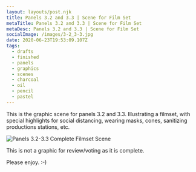 ```yaml
---
layout: layouts/post.njk
title: Panels 3.2 and 3.3 | Scene for Film Set
metaTitle: Panels 3.2 and 3.3 | Scene for Film Set
metaDesc: Panels 3.2 and 3.3 | Scene for Film Set
socialImage: /images/3-2_3-3.jpg
date: 2020-06-23T19:53:09.107Z
tags:
  - drafts
  - finished
  - panels
  - graphics
  - scenes
  - charcoal
  - oil
  - pencil
  - pastel
---
```

This is the graphic scene for panels 3.2 and 3.3. Illustrating a filmset, with special highlights for social distancing, wearing masks, cones, sanitizing productions stations, etc.

![Panels 3.2-3.3 Complete Filmset Scene](/images/3-2_3-3.jpg "Panels 3.2-3.3 Complete Filmset Scene")

This is not a graphic for review/voting as it is complete. 

Please enjoy. :-)